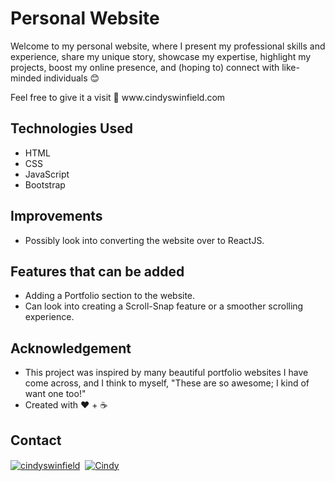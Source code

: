<h1>Personal Website</h1>
<p>Welcome to my personal website, where I present my professional skills and experience, share my unique story, showcase my expertise, highlight my projects, boost my online presence, and (hoping to) connect with like-minded individuals 😊</p>
<p>Feel free to give it a visit 🚀 www.cindyswinfield.com
</p>

<h2>Technologies Used</h2>
<ul>
    <li>HTML</li>
    <li>CSS</li>
    <li>JavaScript</li>
    <li>Bootstrap</li>
</ul>

<h2>Improvements</h2>
<ul>
<li>Possibly look into converting the website over to ReactJS.</li>
</ul>

<h2>Features that can be added</h2>
<ul>
<li>Adding a Portfolio section to the website.</li>
<li>Can look into creating a Scroll-Snap feature or a smoother scrolling experience.</li>
</ul>

<h2>Acknowledgement</h2>
<ul>
<li>This project was inspired by many beautiful portfolio websites I have come across, and I think to myself, "These are so awesome; I kind of want one too!"</li>
<li>Created with ❤️ + ☕</li>
</ul>

<h2>Contact</h2>
<p>
    <a href="https://linkedin.com/in/cindyswinfield"><img align="center" src="https://img.shields.io/badge/LinkedIn-0077B5?style=for-the-badge&logo=linkedin&logoColor=white" alt="cindyswinfield" /></a>&nbsp;
    <a href="https://github.com/cxindy"><img align="center" src="https://img.shields.io/badge/GitHub-100000?style=for-the-badge&logo=github&logoColor=white" alt="Cindy" /></a>&nbsp;
</p>
